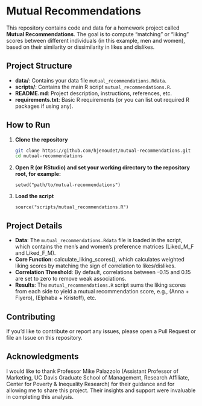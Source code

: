 # Mutual Recommendations

This repository contains code and data for a homework project called **Mutual Recommendations**. The goal is to compute “matching” or “liking” scores between different individuals (in this example, men and women), based on their similarity or dissimilarity in likes and dislikes.

## Project Structure

- **data/**: Contains your data file `mutual_recommendations.Rdata`.
- **scripts/**: Contains the main R script `mutual_recommendations.R`.  
- **README.md**: Project description, instructions, references, etc.
- **requirements.txt**: Basic R requirements (or you can list out required R packages if using any).

## How to Run

1. **Clone the repository**  
   ```bash
   git clone https://github.com/hjenoudet/mutual-recommendations.git
   cd mutual-recommendations
   ```

2. **Open R (or RStudio) and set your working directory to the repository root, for example:**
   ```{r}
   setwd("path/to/mutual-recommendations")
   ```
3. **Load the script**
   ```{r}
   source("scripts/mutual_recommendations.R")
   ```
## Project Details 
- **Data**: The `mutual_recommendations.Rdata` file is loaded in the script, which contains the men’s and women’s preference matrices (Liked_M_F and Liked_F_M).
- **Core Function**: calculate_liking_scores(), which calculates weighted liking scores by matching the sign of correlation to likes/dislikes.
- **Correlation Threshold**: By default, correlations between -0.15 and 0.15 are set to zero to remove weak associations.
- **Results**: The `mutual_recommendations.R` script sums the liking scores from each side to yield a mutual recommendation score, e.g., (Anna + Fiyero), (Elphaba + Kristoff), etc.

## Contributing
If you’d like to contribute or report any issues, please open a Pull Request or file an Issue on this repository.

## Acknowledgments
I would like to thank Professor Mike Palazzolo (Assistant Professor of Marketing, UC Davis Graduate School of Management, Research Affiliate, Center for Poverty & Inequality Research) for their guidance and for allowing me to share this project. Their insights and support were invaluable in completing this analysis.
